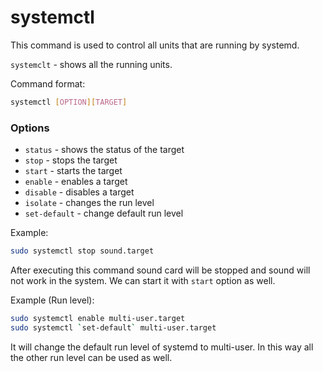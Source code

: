 # systemctl
This command is used to control all units that are running by systemd.

`systemclt` - shows all the running units.

Command format:
```bash
systemctl [OPTION][TARGET]
```

### Options
- `status` - shows the status of the target
- `stop`  - stops the target
- `start` - starts the target
- `enable` - enables a target
- `disable` - disables a target
- `isolate` - changes the run level
- `set-default`  - change default run level

Example: 
```bash
sudo systemctl stop sound.target
```
After executing this command sound card will be stopped and sound will not work in the system. We can start it with `start` option as well.


Example (Run level):
```bash
sudo systemctl enable multi-user.target
sudo systemctl `set-default` multi-user.target
```

It will change the default run level of systemd to multi-user. In this way all the other run level can be used as well.